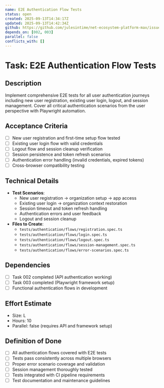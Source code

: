 ```yaml
---
name: E2E Authentication Flow Tests
status: open
created: 2025-09-13T14:34:17Z
updated: 2025-09-13T14:42:34Z
github: https://github.com/julesintime/net-ecosystem-platform-max/issues/20
depends_on: [002, 003]
parallel: false
conflicts_with: []
---
```


# Task: E2E Authentication Flow Tests

## Description
Implement comprehensive E2E tests for all user authentication journeys including new user registration, existing user login, logout, and session management. Cover all critical authentication scenarios from the user perspective with Playwright automation.

## Acceptance Criteria
- [ ] New user registration and first-time setup flow tested
- [ ] Existing user login flow with valid credentials
- [ ] Logout flow and session cleanup verification
- [ ] Session persistence and token refresh scenarios
- [ ] Authentication error handling (invalid credentials, expired tokens)
- [ ] Cross-browser compatibility testing

## Technical Details
- **Test Scenarios**:
  - New user registration → organization setup → app access
  - Existing user login → organization context restoration
  - Session timeout and token refresh handling
  - Authentication errors and user feedback
  - Logout and session cleanup
- **Files to Create**:
  - `tests/authentication/flows/registration.spec.ts`
  - `tests/authentication/flows/login.spec.ts`  
  - `tests/authentication/flows/logout.spec.ts`
  - `tests/authentication/flows/session-management.spec.ts`
  - `tests/authentication/flows/error-scenarios.spec.ts`

## Dependencies
- [ ] Task 002 completed (API authentication working)
- [ ] Task 003 completed (Playwright framework setup)
- [ ] Functional authentication flows in development

## Effort Estimate
- Size: L
- Hours: 10
- Parallel: false (requires API and framework setup)

## Definition of Done
- [ ] All authentication flows covered with E2E tests
- [ ] Tests pass consistently across multiple browsers
- [ ] Proper error scenario coverage and validation
- [ ] Session management thoroughly tested
- [ ] Tests integrated with CI pipeline requirements
- [ ] Test documentation and maintenance guidelines
